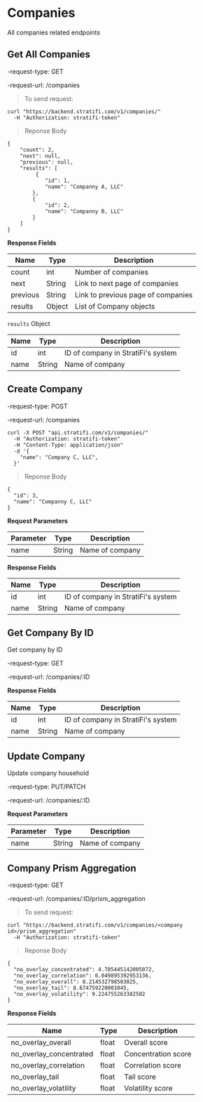 # Companies

All companies related endpoints


## Get All Companies

-request-type: GET

-request-url: /companies

> To send request:

```shell
curl "https://backend.stratifi.com/v1/companies/"
  -H "Authorization: stratifi-token"
```

> Reponse Body

```shell
{
    "count": 2,
    "next": null,
    "previous": null,
    "results": [
         {
            "id": 1,
            "name": "Companny A, LLC"
        },
        {
            "id": 2,
            "name": "Companny B, LLC"
        }
    ]
}
```

**Response Fields**

Name | Type | Description
-----|------|------------
count | int | Number of companies
next | String | Link to next page of companies
previous | String | Link to previous page of companies
results | Object | List of Company objects

`results` Object

Name | Type | Description
-----|------|------------
id | int | ID of company in StratiFi's system
name | String | Name of company


## Create Company

-request-type: POST

-request-url: /companies

```shell
curl -X POST "api.stratifi.com/v1/companies/"
  -H "Authorization: stratifi-token"
  -H "Content-Type: application/json"
  -d '{
    "name": "Company C, LLC",
  }'
```

> Reponse Body

```shell
{
  "id": 3,
  "name": "Companny C, LLC"
}

```

**Request Parameters**

Parameter | Type | Description
----------|------|------------
name | String | Name of company


**Response Fields**

Name | Type | Description
-----|------|------------
id | int | ID of company in StratiFi's system
name | String | Name of company


## Get Company By ID

Get company by ID

-request-type: GET

-request-url: /companies/:ID


**Response Fields**

Name | Type | Description
-----|------|------------
id | int | ID of company in StratiFi's system
name | String | Name of company

## Update Company

Update company household

-request-type: PUT/PATCH

-request-url: /companies/:ID


**Request Parameters**

Parameter | Type | Description
----------|------|------------
name | String | Name of company


## Company Prism Aggregation

-request-type: GET

-request-url: /companies/:ID/prism_aggregation

> To send request:

```shell
curl "https://backend.stratifi.com/v1/companies/<company id>/prism_aggregation"
  -H "Authorization: stratifi-token"
```

> Reponse Body

```shell
{
  "no_overlay_concentrated": 4.785445142005072,
  "no_overlay_correlation": 6.049895392953136,
  "no_overlay_overall": 8.214532798503825,
  "no_overlay_tail": 8.674759220001045,
  "no_overlay_volatility": 9.224755263382502
}
```

**Response Fields**

Name | Type | Description
-----|------|------------
no_overlay_overall | float | Overall score
no_overlay_concentrated | float | Concentration score
no_overlay_correlation | float | Correlation score
no_overlay_tail | float | Tail score
no_overlay_volatility | float | Volatility score
